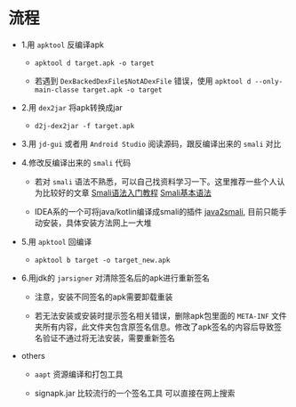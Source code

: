 # 流程

- 1.用 `apktool` 反编译apk

  - `apktool d target.apk -o target`
  
  - 若遇到 `DexBackedDexFile$NotADexFile` 错误，使用 `apktool d --only-main-classe target.apk -o target`

- 2.用 `dex2jar` 将apk转换成jar

  - `d2j-dex2jar -f target.apk`

- 3.用 `jd-gui` 或者用 `Android Studio` 阅读源码，跟反编译出来的 `smali` 对比

- 4.修改反编译出来的 `smali` 代码

  - 若对 `smali` 语法不熟悉，可以自己找资料学习一下。这里推荐一些个人认为比较好的文章 [Smali语法入门教程](https://www.anquanke.com/post/id/85035) [Smali基本语法](https://www.cnblogs.com/lee0oo0/p/3728271.html)

  - IDEA系的一个可将java/kotlin编译成smali的插件 [java2smali](https://plugins.jetbrains.com/plugin/7385-java2smali/versions), 目前只能手动安装，具体安装方法网上一大堆

- 5.用 `apktool` 回编译

  - `apktool b target -o target_new.apk`

- 6.用jdk的 `jarsigner` 对清除签名后的apk进行重新签名

  - 注意，安装不同签名的apk需要卸载重装

  - 若无法安装或安装时提示签名相关错误，删除apk包里面的 `META-INF` 文件夹所有内容，此文件夹包含原签名信息。修改了apk签名的内容后导致签名验证不通过将无法安装，需要重新签名

- others

  - `aapt` 资源编译和打包工具

  - signapk.jar 比较流行的一个签名工具 可以直接在网上搜索
